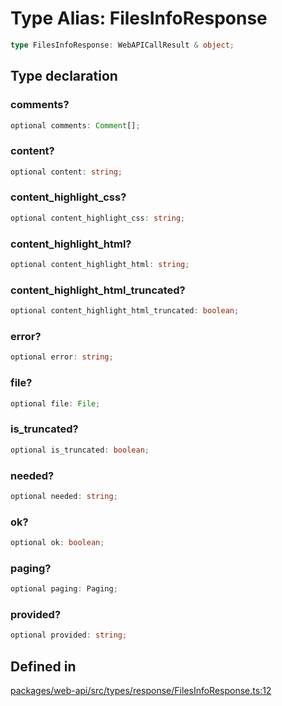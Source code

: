 # Type Alias: FilesInfoResponse

```ts
type FilesInfoResponse: WebAPICallResult & object;
```

## Type declaration

### comments?

```ts
optional comments: Comment[];
```

### content?

```ts
optional content: string;
```

### content\_highlight\_css?

```ts
optional content_highlight_css: string;
```

### content\_highlight\_html?

```ts
optional content_highlight_html: string;
```

### content\_highlight\_html\_truncated?

```ts
optional content_highlight_html_truncated: boolean;
```

### error?

```ts
optional error: string;
```

### file?

```ts
optional file: File;
```

### is\_truncated?

```ts
optional is_truncated: boolean;
```

### needed?

```ts
optional needed: string;
```

### ok?

```ts
optional ok: boolean;
```

### paging?

```ts
optional paging: Paging;
```

### provided?

```ts
optional provided: string;
```

## Defined in

[packages/web-api/src/types/response/FilesInfoResponse.ts:12](https://github.com/slackapi/node-slack-sdk/blob/7b348598b763c2b7545d1042b5f0429775cfa62c/packages/web-api/src/types/response/FilesInfoResponse.ts#L12)
